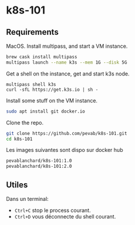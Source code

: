 # k8s-101

## Requirements

MacOS. Install multipass, and start a VM instance.
```bash
brew cask install multipass
multipass launch --name k3s --mem 1G --disk 5G
```

Get a shell on the instance, get and start k3s node.
```
multipass shell k3s
curl -sfL https://get.k3s.io | sh -
```


Install some stuff on the VM instance.
```bash
sudo apt install git docker.io
```

Clone the repo.
```bash
git clone https://github.com/pevab/k8s-101.git
cd k8s-101
```

Les images suivantes sont dispo sur docker hub
```bash
pevablanchard/k8s-101:1.0
pevablanchard/k8s-101:2.0
```

## Utiles

Dans un terminal:
- ``Ctrl+C`` stop le process courant.
- ``Ctrl+D`` vous déconnecte du shell courant.
